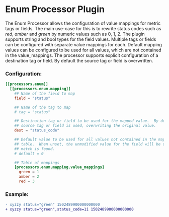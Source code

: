 # Enum Processor Plugin

The Enum Processor allows the configuration of value mappings for metric tags or fields.
The main use-case for this is to rewrite status codes such as _red_, _amber_ and
_green_ by numeric values such as 0, 1, 2. The plugin supports string and bool
types for the field values. Multiple tags or fields can be configured with separate
value mappings for each. Default mapping values can be configured to be
used for all values, which are not contained in the value_mappings. The
processor supports explicit configuration of a destination tag or field. By default the
source tag or field is overwritten.

### Configuration:

```toml
[[processors.enum]]
  [[processors.enum.mapping]]
    ## Name of the field to map
    field = "status"

    ## Name of the tag to map
    # tag = "status"

    ## Destination tag or field to be used for the mapped value.  By default the
    ## source tag or field is used, overwriting the original value.
    dest = "status_code"

    ## Default value to be used for all values not contained in the mapping
    ## table.  When unset, the unmodified value for the field will be used if no
    ## match is found.
    # default = 0

    ## Table of mappings
    [processors.enum.mapping.value_mappings]
      green = 1
      amber = 2
      red = 3
```

### Example:

```diff
- xyzzy status="green" 1502489900000000000
+ xyzzy status="green",status_code=1i 1502489900000000000
```
